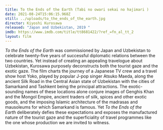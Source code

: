 ```yaml
---
title: To the Ends of the Earth (Tabi no owari sekai no hajimari )
date: 2021-08-24T15:06:15.968Z
still: ../uploads/to_the_ends_of_the_earth.jpg
director: Kiyoshi Kurosawa
released: "Japan and Uzbekistan, 2019 "
imdb: https://www.imdb.com/title/tt8681422/?ref_=fn_al_tt_2
layout: film
---
```

*To the Ends of the Earth* was commissioned by Japan and Uzbekistan to celebrate twenty-five years of successful diplomatic relations between the two countries. Yet instead of creating an appealing travelogue about Uzbekistan, Kurosawa purposely deconstructs both the tourist gaze and the exotic gaze. The film charts the journey of a Japanese TV crew and a travel show host Yoko, played by popular J-pop singer Atsuko Maeda, along the ancient Silk Road in the Central Asian state of Uzbekistan with the cities of Samarkand and Tashkent being the principal attractions. The exotic-sounding names of these locations alone conjure images of Genghis Khan and the Mongol Empire, ancient traders of silk, spices and other exotic goods, and the imposing Islamic architecture of the madrasas and mausoleums for which Samarkand is famous. Yet *To the Ends of the Earth* deliberately defies these expectations and exposes the manufactured nature of the tourist gaze and the superficiality of travel programmes like the one whose production we are invited to witness.